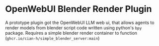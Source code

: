 # OpenWebUI Blender Render Plugin
A prototype plugin got the OpenWebUI LLM web ui, that allows agents to render models from
blender script code written using python's `bpy` package. Requires a simple blender render
container to function (`ghcr.io/cian-h/simple_blender_server:main`)
